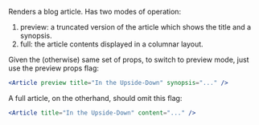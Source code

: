 Renders a blog article. Has two modes of operation:

1. preview: a truncated version of the article which shows the title and a synopsis.
2. full: the article contents displayed in a columnar layout.

Given the (otherwise) same set of props, to switch to preview mode, just use the preview props flag:

```jsx
<Article preview title="In the Upside-Down" synopsis="..." />
```

A full article, on the otherhand, should omit this flag:

```jsx
<Article title="In the Upside-Down" content="..." />
```
